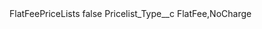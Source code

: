 <?xml version="1.0" encoding="UTF-8"?>
<CustomMetadata xmlns="http://soap.sforce.com/2006/04/metadata" xmlns:xsi="http://www.w3.org/2001/XMLSchema-instance" xmlns:xsd="http://www.w3.org/2001/XMLSchema">
    <label>FlatFeePriceLists</label>
    <protected>false</protected>
    <values>
        <field>Pricelist_Type__c</field>
        <value xsi:type="xsd:string">FlatFee,NoCharge</value>
    </values>
</CustomMetadata>